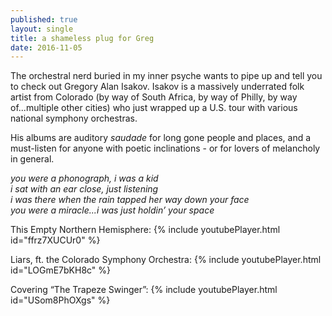 ```yaml
---
published: true
layout: single
title: a shameless plug for Greg
date: 2016-11-05
---
```

The orchestral nerd buried in my inner psyche wants to pipe up and tell you to check out Gregory Alan Isakov. Isakov is a massively underrated folk artist from Colorado (by way of South Africa, by way of Philly, by way of...multiple other cities) who just wrapped up a U.S. tour with various national symphony orchestras.

His albums are auditory *saudade* for long gone people and places, and a must-listen for anyone with poetic inclinations - or for lovers of melancholy in general.

*you were a phonograph, i was a kid<br>
i sat with an ear close, just listening<br>
i was there when the rain tapped her way down your face<br>
you were a miracle...i was just holdin’ your space*

This Empty Northern Hemisphere: 
{% include youtubePlayer.html id="ffrz7XUCUr0" %}

Liars, ft. the Colorado Symphony Orchestra: 
{% include youtubePlayer.html id="LOGmE7bKH8c" %}

Covering “The Trapeze Swinger”: 
{% include youtubePlayer.html id="USom8PhOXgs" %}
